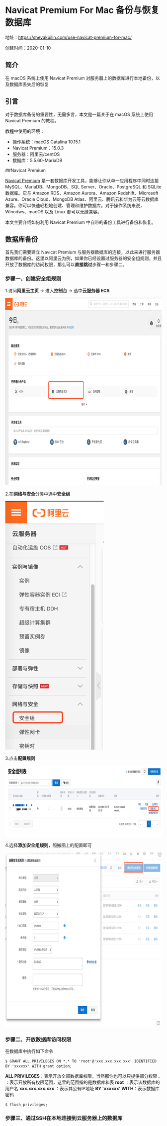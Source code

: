 # Navicat Premium For Mac 备份与恢复数据库

地址：https://shevakuilin.com/use-navicat-premium-for-mac/

创建时间：2020-01-10

## 简介

在 macOS 系统上使用 Navicat Premium 对服务器上的数据库进行本地备份，以及数据库丢失后的恢复

## 引言

对于数据库备份的重要性，无需多言，本文是一篇关于在 macOS 系统上使用 Navicat Premium 的教程。

教程中使用的环境：

- 操作系统：macOS Catalina 10.15.1
- Navicat Premium：15.0.3
- 服务器：阿里云/centOS
- 数据库：5.5.60-MariaDB

##Navicat Premium

[Navicat Premium](https://www.navicat.com.cn/) 是一套数据库开发工具，能够让你从单一应用程序中同时连接 MySQL、MariaDB、MongoDB、SQL Server、Oracle、PostgreSQL 和 SQLite 数据库。它与 Amazon RDS、Amazon Aurora、Amazon Redshift、Microsoft Azure、Oracle Cloud、MongoDB Atlas、阿里云、腾讯云和华为云等云数据库兼容。你可以快速轻松地创建、管理和维护数据库。对于操作系统来说， Winodws、macOS 以及 Linux 都可以无缝兼容。

本文主要介绍如何利用 Navicat Premium 中自带的备份工具进行备份和恢复。

## 数据库备份

首先我们需要建立 Navicat Premium 与服务器数据库的连接，以此来进行服务器数据库的备份。这里以阿里云为例，如果你已经设置过服务器的安全组规则，并且开放了数据库的访问权限，那么可以**直接跳过**步骤一和步骤二。

### 步骤一、创建安全组规则

1.访问**阿里云主页** -> 进入**控制台** -> 选中**云服务器 ECS**

<img src="https://github.com/shevakuilin/GhostPostsImages/raw/master/0CD6A5A9-3368-4F89-9A65-39478ACB5218.png" width="800" height ="603" />

2.在**网络与安全**分类中选中**安全组**

<img src="https://github.com/shevakuilin/GhostPostsImages/raw/master/05F36712-AE39-439E-9EF3-CF11C02B4E2D.png" width="317" height ="800" />

3.点击**配置规则**

<img src="https://github.com/shevakuilin/GhostPostsImages/raw/master/454BD119-0ECA-49B7-BF4D-D48BAAFC1451.png" width="800" height ="229" />

4.选择**添加安全组规则**，照搬图上的配置即可

<img src="https://github.com/shevakuilin/GhostPostsImages/raw/master/7445E51C-5C92-4A57-A613-2194875AD35D.png" width="800" height ="563" />

### 步骤二、开放数据库访问权限

在数据库中执行如下命令

```vim
$ GRANT ALL PRIVILEGES ON *.* TO 'root'@'xxx.xxx.xxx.xxx' IDENTIFIED BY 'xxxxxx' WITH grant option;
```

**ALL PRIVILEGES**：表示开放全部数据库权限，当然那你也可以只提供部分权限
**.** ：表示开放所有权限范围，这里的范围指的是数据库和表
**root** ：表示该数据库的用户名
**xxx.xxx.xxx.xxx** ：表示其公有IP地址
**BY 'xxxxxx' WITH**：表示数据库密码

```vim
$ flush privileges;
```

### 步骤三、通过SSH在本地连接到云服务器上的数据库